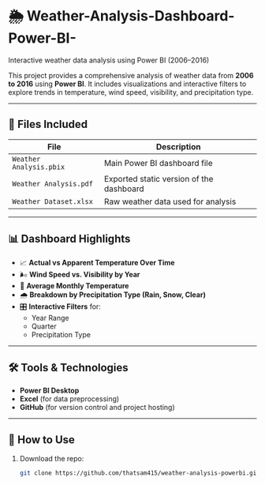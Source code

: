 # 🌦️ Weather-Analysis-Dashboard-Power-BI-
Interactive weather data analysis using Power BI (2006–2016)

This project provides a comprehensive analysis of weather data from **2006 to 2016** using **Power BI**. It includes visualizations and interactive filters to explore trends in temperature, wind speed, visibility, and precipitation type.

---

## 📂 Files Included

| File | Description |
|------|-------------|
| `Weather Analysis.pbix` | Main Power BI dashboard file |
| `Weather Analysis.pdf` | Exported static version of the dashboard |
| `Weather Dataset.xlsx` | Raw weather data used for analysis |

---

## 📊 Dashboard Highlights

- 📈 **Actual vs Apparent Temperature Over Time**
- 🌬️ **Wind Speed vs. Visibility by Year**
- 📆 **Average Monthly Temperature**
- 🌧️ **Breakdown by Precipitation Type (Rain, Snow, Clear)**
- 🎛️ **Interactive Filters** for:
  - Year Range
  - Quarter
  - Precipitation Type

---

## 🛠 Tools & Technologies

- **Power BI Desktop**
- **Excel** (for data preprocessing)
- **GitHub** (for version control and project hosting)

---

## 📌 How to Use

1. Download the repo:
   ```bash
   git clone https://github.com/thatsam415/weather-analysis-powerbi.git
